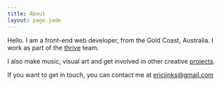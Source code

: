 ```yaml
---
title: About
layout: page.jade
---
```

Hello. I am a front-end web developer, from the Gold Coast, Australia. I work as part of the [thrive](http://thriveweb.com.au) team.

I also make music, visual art and get involved in other creative [projects](projects).

If you want to get in touch, you can contact me at [ericjinks@gmail.com](mailto:ericjinks@gmail.com)
